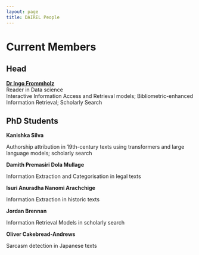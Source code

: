```yaml
---
layout: page
title: DAIREL People
---
```

# Current Members

## Head

**[Dr Ingo Frommholz](http://www.frommholz.org/)**  
Reader in Data science  
Interactive Information Access and Retrieval models; Bibliometric-enhanced Information Retrieval; Scholarly Search

## PhD Students

**Kanishka Silva**

Authorship attribution in 19th-century texts using transformers and large language models; scholarly search

**Damith Premasiri Dola Mullage**

Information Extraction and Categorisation in legal texts

**Isuri Anuradha Nanomi Arachchige**

Information Extraction in historic texts

**Jordan Brennan**

Information Retrieval Models in scholarly search

**Oliver Cakebread-Andrews**

Sarcasm detection in Japanese texts
